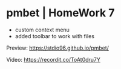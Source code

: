 # pmbet | HomeWork 7

 - custom context menu
 - added toolbar to work with files

Preview:
https://stdio96.github.io/pmbet/

Video:
https://recordit.co/ToAt0dru7Y
